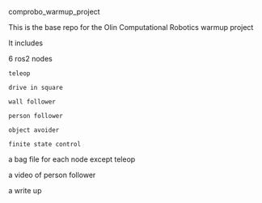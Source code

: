 comprobo_warmup_project



This is the base repo for the Olin Computational Robotics warmup project

It includes 

  6 ros2 nodes
  
    teleop
    
    drive in square
    
    wall follower
    
    person follower
    
    object avoider 
    
    finite state control
    
  a bag file for each node except teleop
  
  a video of person follower 
  
  a write up 
